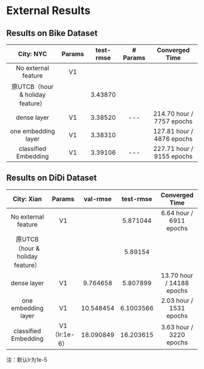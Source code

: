 # External Results

## Results on Bike Dataset

|          **City: NYC**           | Params | test-rmse | # Params |      Converged Time       |
| :------------------------------: | :----: | :-------: | :------: | :-----------------------: |
|       No external feature        |   V1   |           |          |                           |
| 原UTCB（hour & holiday feature） |        |  3.43870  |          |                           |
|           dense layer            |   V1   |  3.38520  |   ---    | 214.70 hour / 7757 epochs |
|       one embedding layer        |   V1   |  3.38310  |          | 127.81 hour / 4876 epochs |
|       classified Embedding       |   V1   |  3.39106  |   ---    | 227.71 hour / 9155 epochs |

## Results on DiDi Dataset

|          **City: Xian**          |    Params     | val-rmse  | test-rmse |      Converged Time       |
| :------------------------------: | :-----------: | :-------: | :-------: | :-----------------------: |
|       No external feature        |      V1       |           | 5.871044  |  6.64 hour / 6911 epochs  |
| 原UTCB（hour & holiday feature） |               |           |  5.89154  |                           |
|           dense layer            |      V1       | 9.764658  | 5.807899  | 13.70 hour / 14188 epochs |
|       one embedding layer        |      V1       | 10.548454 | 6.1003566 |  2.03 hour / 1531 epochs  |
|       classified Embedding       | V1（lr:1e-6） | 18.090849 | 16.203615 |  3.63 hour / 3220 epochs  |

注：默认lr为1e-5

